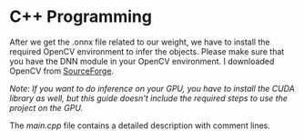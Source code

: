 # C++ Programming

After we get the .onnx file related to our weight, we have to install the required OpenCV environment to infer the objects. Please make sure that you have the DNN module in your OpenCV environment. I downloaded OpenCV from [SourceForge](https://sourceforge.net/projects/opencvlibrary/files/opencv-win/).

_Note: If you want to do inference on your GPU, you have to install the CUDA library as well, but this guide doesn't include the required steps to use the project on the GPU._

The *main.cpp* file contains a detailed description with comment lines.
